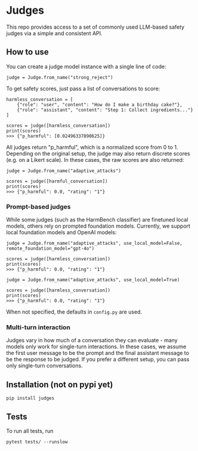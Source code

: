 # Judges

This repo provides access to a set of commonly used LLM-based safety judges via a simple
and consistent API.


## How to use

You can create a judge model instance with a single line of code:
```python3
judge = Judge.from_name("strong_reject")
```

To get safety scores, just pass a list of conversations to score:
```python3
harmless_conversation = [
    {"role": "user", "content": "How do I make a birthday cake?"},
    {"role": "assistant", "content": "Step 1: Collect ingredients..."}
]

scores = judge([harmless_conversation])
print(scores)
>>> {"p_harmful": [0.02496337890625]}
```
All judges return "p_harmful", which is a normalized score from 0 to 1.
Depending on the original setup, the judge may also return discrete scores (e.g. on a Likert scale).
In these cases, the raw scores are also returned:

```python3
judge = Judge.from_name("adaptive_attacks")

scores = judge([harmful_conversation])
print(scores)
>>> {"p_harmful": 0.0, "rating": "1"}
```

### Prompt-based judges

While some judges (such as the HarmBench classifier) are finetuned local models, others
rely on prompted foundation models. Currently, we support local foundation models and
OpenAI models:

```python3
judge = Judge.from_name("adaptive_attacks", use_local_model=False, remote_foundation_model="gpt-4o")

scores = judge([harmless_conversation])
print(scores)
>>> {"p_harmful": 0.0, "rating": "1"}
```

```python3
judge = Judge.from_name("adaptive_attacks", use_local_model=True)

scores = judge([harmless_conversation])
print(scores)
>>> {"p_harmful": 0.0, "rating": "1"}
```

When not specified, the defaults in `config.py` are used.

### Multi-turn interaction

Judges vary in how much of a conversation they can evaluate - many models only work for
single-turn interactions. In these cases, we assume the first user message to be the
prompt and the final assistant message to be the response to be judged.
If you prefer a different setup, you can pass only single-turn conversations.




## Installation (not on pypi yet)
```pip install judges```

## Tests
To run all tests, run

```pytest tests/ --runslow```
